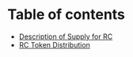 # Table of contents

* [Description of Supply for RC](README.md)
* [RC Token Distribution](rc-token-distribution.md)
